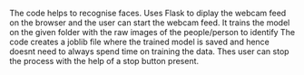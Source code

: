 The code helps to recognise faces. Uses Flask to diplay the webcam feed on the browser and the user can start the webcam feed.
It trains the model on the given folder with the raw images of the people/person to identify
The code creates a joblib file where the trained model is saved and hence doesnt need to always spend time on training the data.
Thes user can stop the process with the help of a stop button present.
